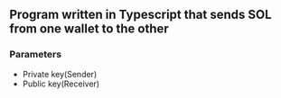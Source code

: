 ## Program written in Typescript that sends SOL from one wallet to the other

### Parameters
- Private key(Sender)
- Public key(Receiver)

